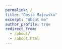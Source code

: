 ```yaml
---
permalink: /
title: "Gosia Majewska"
excerpt: "About me"
author_profile: true
redirect_from: 
  - /about/
  - /about.html
---
```


